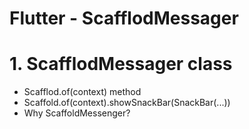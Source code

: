 Flutter - ScafflodMessager
========

# 1. ScafflodMessager class
 - Scafflod.of(context) method
 - Scaffold.of(context).showSnackBar(SnackBar(...))
 - Why ScaffoldMessenger?